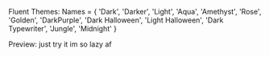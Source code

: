 Fluent Themes:
			Names = {
				'Dark',
				'Darker',
				'Light',
				'Aqua',
				'Amethyst',
				'Rose',
				'Golden',
				'DarkPurple',
				'Dark Halloween',
				'Light Halloween',
				'Dark Typewriter',
				'Jungle',
				'Midnight'
			}

Preview:
just try it im so lazy af
